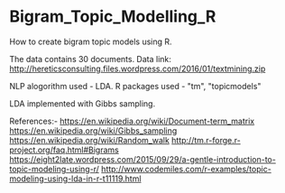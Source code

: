 # Bigram_Topic_Modelling_R
How to create bigram topic models using R.

The data contains 30 documents.
Data link:
http://hereticsconsulting.files.wordpress.com/2016/01/textmining.zip

NLP alogorithm used - LDA.
R packages used - "tm", "topicmodels"

LDA implemented with Gibbs sampling.

References:-
https://en.wikipedia.org/wiki/Document-term_matrix
https://en.wikipedia.org/wiki/Gibbs_sampling
https://en.wikipedia.org/wiki/Random_walk
http://tm.r-forge.r-project.org/faq.html#Bigrams
https://eight2late.wordpress.com/2015/09/29/a-gentle-introduction-to-topic-modeling-using-r/
http://www.codemiles.com/r-examples/topic-modeling-using-lda-in-r-t11119.html
